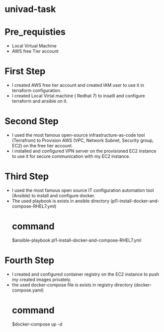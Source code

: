 # univad-task

# Pre_requisties
 - Local Virtual Machine
 - AWS free Tier account

# First Step
 - I created AWS free tier account and created IAM user to use it in terraform configuration.
 - I created Local Virtal machine ( Redhat 7) to insatll and configure terraform and ansible on it.
# Second Step
 - I used the most famous open-source infrastructure-as-code tool (Terrafrom) to Provision AWS (VPC, Network Subnet, Security group, EC2) on the free tier account.
 - I installed and configured VPN server on the provisioned EC2 instance to use it for secure communication with my EC2 instance.
# Third Step
 - I used the most famous open source IT configuration automation tool (Ansible) to install and configure docker.
 - The used playbook is exists in ansible directory (pl1-install-docker-and-compose-RHEL7.yml)
   # command
     $ansible-playbook pl1-install-docker-and-compose-RHEL7.yml
# Fourth Step
 - I created and configured container registry on the EC2 instance to push my created images privately.
 - the used docker-compose file is exists in registry directory (docker-compose.yaml)
   # command
     $docker-compose up -d


